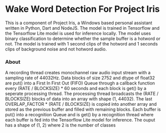 # Wake Word Detection For Project Iris

This is a component of Project Iris, a Windows based personal assistant written in Python, Dart and NodeJS.
The model is trained in Tensorflow and the Tensorflow Lite model is used for inference locally. The model uses binary classification to determine whether the sample buffer is a hotword or not. The model is trained with 1 second clips of the hotword and 1 seconds clips of background noise and not hotword audio.

### About

A recording thread creates monochannel raw audio input stream with a sampling rate of 44032Hz. Data blocks of size 2752 and dtype of float32 are put() into a First In First Out (FIFO) Queue through a callback function every (RATE / BLOCKSIZE) * 60 seconds and each block is get() by a seperate processing thread. The processing thread broadcasts the (RATE / BLOCKSIZE) blocks of data into an array with shape (1, 44032). The last OVERLAP_FACTOR * (RATE / BLOCKSIZE) is copied into another array and stored as the previous buffer and filled with remaining blocks. Each buffer is put() into a recognition Queue and is get() by a recognition thread where each buffer is fed into the Tensorflow Lite model for inference. The ouput has a shape of (1, 2) where 2 is the number of classes
